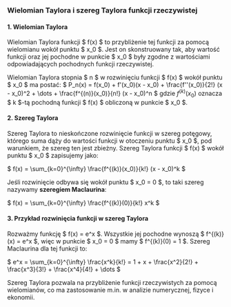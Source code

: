 ### **Wielomian Taylora i szereg Taylora funkcji rzeczywistej**  

#### **1. Wielomian Taylora**  
Wielomian Taylora funkcji $ f(x) $ to przybliżenie tej funkcji za pomocą wielomianu wokół punktu $ x_0 $. Jest on skonstruowany tak, aby wartość funkcji oraz jej pochodne w punkcie $ x_0 $ były zgodne z wartościami odpowiadających pochodnych funkcji rzeczywistej.

Wielomian Taylora stopnia $ n $ w rozwinięciu funkcji $ f(x) $ wokół punktu $ x_0 $ ma postać:
$
P_n(x) = f(x_0) + f'(x_0)(x - x_0) + \frac{f''(x_0)}{2!} (x - x_0)^2 + \dots + \frac{f^{(n)}(x_0)}{n!} (x - x_0)^n
$
gdzie $f^{(k)}(x_0)$ oznacza $ k $-tą pochodną funkcji $ f(x) $ obliczoną w punkcie $ x_0 $.

#### **2. Szereg Taylora**  
Szereg Taylora to nieskończone rozwinięcie funkcji w szereg potęgowy, którego suma dąży do wartości funkcji w otoczeniu punktu $ x_0 $, pod warunkiem, że szereg ten jest zbieżny. Szereg Taylora funkcji $ f(x) $ wokół punktu $ x_0 $ zapisujemy jako:

$
f(x) = \sum_{k=0}^{\infty} \frac{f^{(k)}(x_0)}{k!} (x - x_0)^k
$

Jeśli rozwinięcie odbywa się wokół punktu $ x_0 = 0 $, to taki szereg nazywamy **szeregiem Maclaurina**:

$
f(x) = \sum_{k=0}^{\infty} \frac{f^{(k)}(0)}{k!} x^k
$

#### **3. Przykład rozwinięcia funkcji w szereg Taylora**  
Rozważmy funkcję $ f(x) = e^x $. Wszystkie jej pochodne wynoszą $ f^{(k)}(x) = e^x $, więc w punkcie $ x_0 = 0 $ mamy $ f^{(k)}(0) = 1 $. Szereg Maclaurina dla tej funkcji to:

$
e^x = \sum_{k=0}^{\infty} \frac{x^k}{k!} = 1 + x + \frac{x^2}{2!} + \frac{x^3}{3!} + \frac{x^4}{4!} + \dots
$

Szereg Taylora pozwala na przybliżenie funkcji rzeczywistych za pomocą wielomianów, co ma zastosowanie m.in. w analizie numerycznej, fizyce i ekonomii.